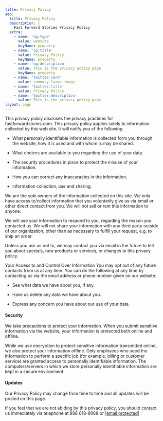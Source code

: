 ```yaml
---
title: Privacy Policy
seo:
  title: Privacy Policy
  description: |
    Fast Forward Stories Privacy Policy
  extra:
    - name: 'og:type'
      value: website
      keyName: property
    - name: 'og:title'
      value: Privacy Policy
      keyName: property
    - name: 'og:description'
      value: This is the privacy policy page
      keyName: property
    - name: 'twitter:card'
      value: summary_large_image
    - name: 'twitter:title'
      value: Privacy Policy
    - name: 'twitter:description'
      value: This is the privacy policy page
layout: page
---
```

This
privacy policy discloses the privacy practices for
fastforwardstories.com. This privacy policy applies solely to
information collected by this web site. It will notify you of the
following:

*   What personally identifiable information is collected form you through the website, how it is used and with whom is may be shared.

*   What choices are available to you regarding the use of your data.

*   The security procedures in place to protect the misuse of your information.

*   How you can correct any inaccuracies in the information.

*   Information collection, use and sharing.

We
are the sole owners of the information collected on this site. We only
have access to/collect information that you voluntarily give us via
email or other direct contact from you. We will not sell or rent this
information to anyone.

We will use your information to respond to
you, regarding the reason you contacted us. We will not share your
information with any third party outside of our organization, other than
as necessary to fulfill your request, e.g. to ship an order.

Unless
you ask us not to, we may contact you via email in the future to tell
you about specials, new products or services, or changes to this privacy
policy.

Your Access to and Control Over Information
You may
opt out of any future contacts from us at any time. You can do the
following at any time by contacting us via the email address or phone
number given on our website:

*   See what data we have about you, if any.

*   Have us delete any data we have about you.

*   Express any concern you have about our use of your data.

#### **Security**

We
take precautions to protect your information. When you submit sensitive
information via the website, your information is protected both online
and offline.

While we use encryption to protect sensitive
information transmitted online, we also protect your information
offline. Only employees who need the information to perform a specific
job (for example, billing or customer service) are granted access to
personally identifiable information. The computers/servers in which we
store personally identifiable information are kept in a secure
environment.

#### **Updates**

Our Privacy Policy may change from time to time and all updates will be posted on this page.

If you feel that we are not abiding by this privacy policy, you should contact us immediately via telephone at 888 618-9088 or [\[email protected\]](https://fastforwardstories.com/cdn-cgi/l/email-protection)
